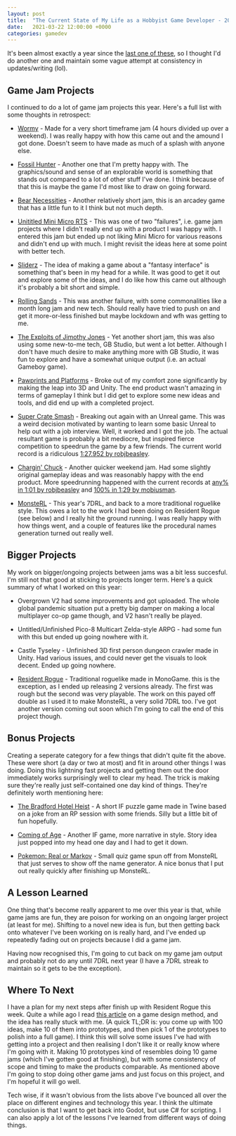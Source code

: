```yaml
---
layout: post
title:  "The Current State of My Life as a Hobbyist Game Developer - 2021 Edition"
date:   2021-03-22 12:00:00 +0000
categories: gamedev
---
```


It's been almost exactly a year since the [last one of these]({{site.url}}/blog/gamedev/current-state-of-gamedev), so I thought I'd do another one and maintain some vague attempt at consistency in updates/writing (lol).

## Game Jam Projects

I continued to do a lot of game jam projects this year. Here's a full list with some thoughts in retrospect:

* [Wormy](https://mrhthepie.itch.io/wormy) - Made for a very short timeframe jam (4 hours divided up over a weekend). I was really happy with how this came out and the amound I got done. Doesn't seem to have made as much of a splash with anyone else.

* [Fossil Hunter](https://mrhthepie.itch.io/fossil-hunter) - Another one that I'm pretty happy with. The graphics/sound and sense of an explorable world is something that stands out compared to a lot of other stuff I've done. I think because of that this is maybe the game I'd most like to draw on going forward.

* [Bear Necessities](https://mrhthepie.itch.io/bear-necessities) - Another relatively short jam, this is an arcadey game that has a little fun to it I think but not much depth.

* [Unititled Mini Micro RTS](https://mrhthepie.itch.io/untitled-mini-micro-rts) - This was one of two "failures", i.e. game jam projects where I didn't really end up with a product I was happy with. I entered this jam but ended up not liking Mini Micro for various reasons and didn't end up with much. I might revisit the ideas here at some point with better tech.

* [Sliderz](https://mrhthepie.itch.io/sliderz) - The idea of making a game about a "fantasy interface" is something that's been in my head for a while. It was good to get it out and explore some of the ideas, and I do like how this came out although it's probably a bit short and simple.

* [Rolling Sands](https://mrhthepie.itch.io/rolling-sands) - This was another failure, with some commonalities like a month long jam and new tech. Should really have tried to push on and get it more-or-less finished but maybe lockdown and wfh was getting to me.

* [The Exploits of Jimothy Jones](https://mrhthepie.itch.io/exploits-of-jimothy-jones) - Yet another short jam, this was also using some new-to-me tech, GB Studio, but went a lot better. Although I don't have much desire to make anything more with GB Studio, it was fun to explore and have a somewhat unique output (i.e. an actual Gameboy game).

* [Pawprints and Platforms](https://mrhthepie.itch.io/pawprints-and-platforms) - Broke out of my comfort zone significantly by making the leap into 3D and Unity. The end product wasn't amazing in terms of gameplay I think but I did get to explore some new ideas and tools, and did end up with a completed project.

* [Super Crate Smash](https://mrhthepie.itch.io/super-crate-smash) - Breaking out again with an Unreal game. This was a weird decision motivated by wanting to learn some basic Unreal to help out with a job interview. Well, it worked and I got the job. The actual resultant game is probably a bit mediocre, but inspired fierce competition to speedrun the game by a few friends. The current world record is a ridiculous [1:27.952 by robjbeasley](https://www.youtube.com/watch?v=yvNSA_KTwzQ).

* [Chargin' Chuck](https://mrhthepie.itch.io/chargin-chuck) - Another quicker weekend jam. Had some slightly original gameplay ideas and was reasonably happy with the end product. More speedrunning happened with the current records at [any% in 1:01 by robjbeasley](https://youtu.be/0LStmLH4iJY) and [100% in 1:29 by mobiusman](https://www.youtube.com/watch?v=eibK6bSYYWw).

* [MonsteRL](https://mrhthepie.itch.io/monsterl) - This year's 7DRL, and back to a more traditional roguelike style. This owes a lot to the work I had been doing on Resident Rogue (see below) and I really hit the ground running. I was really happy with how things went, and a couple of features like the procedural names generation turned out really well.

## Bigger Projects

My work on bigger/ongoing projects between jams was a bit less succesful. I'm still not that good at sticking to projects longer term. Here's a quick summary of what I worked on this year:

* Overgrown V2 had some improvements and got uploaded. The whole global pandemic situation put a pretty big damper on making a local multiplayer co-op game though, and V2 hasn't really be played.

* Untitled/Unfinished Pico-8 Multicart Zelda-style ARPG - had some fun with this but ended up going nowhere with it.

* Castle Tyseley - Unfinished 3D first person dungeon crawler made in Unity. Had various issues, and could never get the visuals to look decent. Ended up going nowhere.

* [Resident Rogue](https://mrhthepie.itch.io/resident-rogue) - Traditional roguelike made in MonoGame. this is the exception, as I ended up releasing 2 versions already. The first was rough but the second was very playable. The work on this payed off double as I used it to make MonsteRL, a very solid 7DRL too. I've got another version coming out soon which I'm going to call the end of this project though.

## Bonus Projects

Creating a seperate category for a few things that didn't quite fit the above. These were short (a day or two at most) and fit in around other things I was doing. Doing this lightning fast projects and getting them out the door immediately works surprisingly well to clear my head. The trick is making sure they're really just self-contained one day kind of things. They're definitely worth mentioning here:

* [The Bradford Hotel Heist](http://mechtoast.com/bradford-heist/The%20Bradford%20Hotel%20Heist.html) - A short IF puzzle game made in Twine based on a joke from an RP session with some friends. Silly but a little bit of fun hopefully.

* [Coming of Age](http://mechtoast.com/coming-of-age/Coming%20of%20Age.html) - Another IF game, more narrative in style. Story idea just popped into my head one day and I had to get it down.

* [Pokemon: Real or Markov](https://mrhthepie.itch.io/pokemon-real-or-markov) - Small quiz game spun off from MonsteRL that just serves to show off the name generator. A nice bonus that I put out really quickly after finishing up MonsteRL.

## A Lesson Learned

One thing that's become really apparent to me over this year is that, while game jams are fun, they are poison for working on an ongoing larger project (at least for me). Shifting to a novel new idea is fun, but then getting back onto whatever I've been working on is really hard, and I've ended up repeatedly fading out on projects because I did a game jam.

Having now recognised this, I'm going to cut back on my game jam output and probably not do any until 7DRL next year (I have a 7DRL streak to maintain so it gets to be the exception).

## Where To Next

I have a plan for my next steps after finish up with Resident Rogue this week. Quite a while ago I read [this article](https://www.nickbentley.games/the-100-10-1-method-for-game-design/) on a game design method, and the idea has really stuck with me. (A quick TL;DR is: you come up with 100 ideas, make 10 of them into prototypes, and then pick 1 of the prototypes to polish into a full game). I think this will solve some issues I've had with getting into a project and then realising I don't like it or really know where I'm going with it. Making 10 prototypes kind of resembles doing 10 game jams (which I've gotten good at finishing), but with some consistency of scope and timing to make the products comparable. As mentioned above I'm going to stop doing other game jams and just focus on this project, and I'm hopeful it will go well.

Tech wise, if it wasn't obvious from the lists above I've bounced all over the place on different engines and technology this year. I think the ultimate conclusion is that I want to get back into Godot, but use C# for scripting. I can also apply a lot of the lessons I've learned from different ways of doing things.
